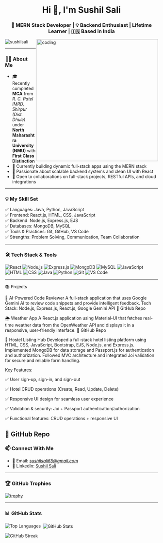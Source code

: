 <h1 align="center">Hi 👋, I'm Sushil Sali</h1>
<h3 align="center">🚀 MERN Stack Developer | 💡 Backend Enthusiast | Lifetime Learner | 🇮🇳 Based in India</h3>

<img align="right" alt="coding" width="400" src="https://png.pngtree.com/background/20250128/original/pngtree-a-cartoon-boy-wearing-glasses-and-hoodie-is-coding-on-his-picture-image_16247383.jpg" />

<p align="left">
  <img src="https://komarev.com/ghpvc/?username=sushilsali&label=Profile%20views&color=0e75b6&style=flat" alt="sushilsali" />
</p>

---

### 👨‍💻 About Me

- 🎓 Recently completed **MCA** from *R. C. Patel IMRD, Shirpur (Dist. Dhule)* under **North Maharashtra University (NMU)** with **First Class Distinction**
- 🌱 Currently building dynamic full-stack apps using the MERN stack  
- 🧠 Passionate about scalable backend systems and clean UI with React  
- 💬 Open to collaborations on full-stack projects, RESTful APIs, and cloud integrations

---

### 💡 My Skill Set

✅ Languages: Java, Python, JavaScript  
✅ Frontend: React.js, HTML, CSS, JavaScript  
✅ Backend: Node.js, Express.js, EJS  
✅ Databases: MongoDB, MySQL  
✅ Tools & Practices: Git, GitHub, VS Code  
✅ Strengths: Problem Solving, Communication, Team Collaboration

---

### 🛠 Tech Stack & Tools

![React](https://img.shields.io/badge/React-%2320232a.svg?style=for-the-badge&logo=react&logoColor=%2361DAFB)
![Node.js](https://img.shields.io/badge/Node.js-339933?style=for-the-badge&logo=nodedotjs&logoColor=white)
![Express.js](https://img.shields.io/badge/Express.js-000000?style=for-the-badge&logo=express&logoColor=white)
![MongoDB](https://img.shields.io/badge/MongoDB-%2347A248.svg?style=for-the-badge&logo=mongodb&logoColor=white)
![MySQL](https://img.shields.io/badge/MySQL-%2300f.svg?style=for-the-badge&logo=mysql&logoColor=white)
![JavaScript](https://img.shields.io/badge/JavaScript-F7DF1E?style=for-the-badge&logo=javascript&logoColor=black)
![HTML](https://img.shields.io/badge/HTML-%23E34F26.svg?style=for-the-badge&logo=html5&logoColor=white)
![CSS](https://img.shields.io/badge/CSS-%231572B6.svg?style=for-the-badge&logo=css3&logoColor=white)
![Java](https://img.shields.io/badge/Java-%23007396.svg?style=for-the-badge&logo=java&logoColor=white)
![Python](https://img.shields.io/badge/Python-%233776AB.svg?style=for-the-badge&logo=python&logoColor=white)
![Git](https://img.shields.io/badge/Git-%23F05033.svg?style=for-the-badge&logo=git&logoColor=white)
![VS Code](https://img.shields.io/badge/VSCode-%23007ACC.svg?style=for-the-badge&logo=visual-studio-code&logoColor=white)

---
📚 Projects

🧠 AI-Powered Code Reviewer
A full-stack application that uses Google Gemini AI to review code snippets and provide intelligent feedback.
Tech Stack: Node.js, Express.js, React.js, Google Gemini API
🔗 GitHub Repo

🌦 Weather App
A React.js application using Material-UI that fetches real-time weather data from the OpenWeather API and displays it in a responsive, user-friendly interface.
🔗 GitHub Repo

🏨 Hostel Listing Hub
Developed a full-stack hotel listing platform using HTML, CSS, JavaScript, Bootstrap, EJS, Node.js, and Express.js. Implemented MongoDB for data storage and Passport.js for authentication and authorization. Followed MVC architecture and integrated Joi validation for secure and reliable form handling.

Key Features:

✅ User sign-up, sign-in, and sign-out

✅ Hotel CRUD operations (Create, Read, Update, Delete)

✅ Responsive UI design for seamless user experience

✅ Validation & security: Joi + Passport authentication/authorization

✅ Functional features: CRUD operations + responsive UI

🔗 GitHub Repo
---

### 📫 Connect With Me

- 📧 Email: *sushilsali65@gmail.com*  
- 💼 LinkedIn: [Sushil Sali](https://www.linkedin.com/in/sushil-sali-23a939260)  

---

### 🏆 GitHub Trophies

[![trophy](https://github-profile-trophy.vercel.app/?username=sushilsali&theme=radical)](https://github.com/ryo-ma/github-profile-trophy)

---

### 📊 GitHub Stats

<p><img align="left" src="https://github-readme-stats.vercel.app/api/top-langs?username=sushilsali&show_icons=true&locale=en&layout=compact" alt="Top Languages" /></p>

<p>&nbsp;<img align="center" src="https://github-readme-stats.vercel.app/api?username=sushilsali&show_icons=true&locale=en" alt="GitHub Stats" /></p>

<p><img align="center" src="https://github-readme-streak-stats.herokuapp.com/?user=sushilsali&" alt="GitHub Streak" /></p>
